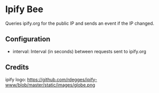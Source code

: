 # Ipify Bee

Queries ipify.org for the public IP and sends an event if the IP changed.

## Configuration

* interval: Interval (in seconds) between requests sent to ipify.org

## Credits

ipify logo: https://github.com/rdegges/ipify-www/blob/master/static/images/globe.png
